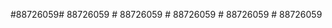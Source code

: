 #88726059#   8 8 7 2 6 0 5 9  
 #   8 8 7 2 6 0 5 9  
 #   8 8 7 2 6 0 5 9  
 #   8 8 7 2 6 0 5 9  
 #   8 8 7 2 6 0 5 9  
 